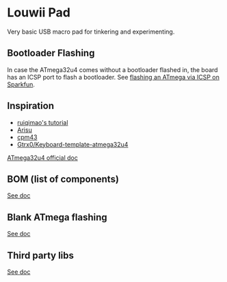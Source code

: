 # Louwii Pad

Very basic USB macro pad for tinkering and experimenting.

## Bootloader Flashing

In case the ATmega32u4 comes without a bootloader flashed in, the board has an ICSP port to flash a bootloader. See [flashing an ATmega via ICSP on Sparkfun](https://learn.sparkfun.com/tutorials/installing-an-arduino-bootloader/all).

## Inspiration

* [ruiqimao's tutorial](https://github.com/ruiqimao/keyboard-pcb-guide)
* [Arisu](https://github.com/FateNozomi/arisu-pcb)
* [cpm43](https://github.com/Gtrx0/cpm43)
* [Gtrx0/Keyboard-template-atmega32u4](https://github.com/Gtrx0/Keyboard-template-atmega32u4)

[ATmega32u4 official doc](http://ww1.microchip.com/downloads/en/devicedoc/atmel-7766-8-bit-avr-atmega16u4-32u4_datasheet.pdf)

## BOM (list of components)

[See doc](BOM.md)

## Blank ATmega flashing

[See doc](ATMEGA.md)

## Third party libs

[See doc](LIBS.md)
